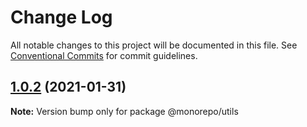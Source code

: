 # Change Log

All notable changes to this project will be documented in this file.
See [Conventional Commits](https://conventionalcommits.org) for commit guidelines.

## [1.0.2](https://github.com/grinsteindavid/lerna-monorepo-prototype/compare/@monorepo/utils@1.0.1...@monorepo/utils@1.0.2) (2021-01-31)

**Note:** Version bump only for package @monorepo/utils
